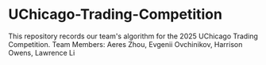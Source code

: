 # UChicago-Trading-Competition
This repository records our team's algorithm for the 2025 UChicago Trading Competition.
Team Members: Aeres Zhou, Evgenii Ovchinikov, Harrison Owens, Lawrence Li